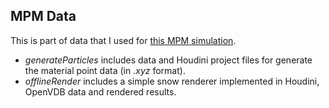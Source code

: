 ## MPM Data

This is part of data that I used for [this MPM simulation](https://github.com/H-YWu/mpm).

- _generateParticles_ includes data and Houdini project files for generate the material point data (in _.xyz_ format).
- _offlineRender_ includes a simple snow renderer implemented in Houdini, OpenVDB data and rendered results.